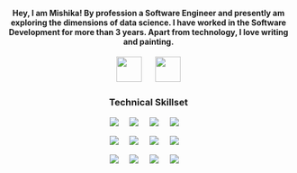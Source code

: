 <div align="center">
  <a href="#"><source src="Header.mp4" type="video/mp4"></a>
  <br> </br>
</div>
  
<div align="center">
  
<h4> Hey, I am Mishika! By profession a Software Engineer and presently am exploring the dimensions of data science. I have worked in the Software Development for more than 3 years. Apart from technology, I love writing and painting. </h4>

</div>

<p align='center'>
<a href="https://readymag.com/u1897683455/3362154/"><img height="45" src="https://github.com/msgaur1997/msgaur1997/blob/main/Images/Readymag.png?raw=true"></a>&nbsp;&nbsp;&nbsp;&nbsp;&nbsp;
<a href="https://www.linkedin.com/in/mishika-s-74a5b8168/"><img height="45" src="https://github.com/msgaur1997/msgaur1997/blob/main/Images/LinkedIn.png?raw=true"></a>
</p>

<div align="center" title="Skills">
  <p>
    <h3> Technical Skillset </h3>
    </p>
  
![](https://img.shields.io/badge/PowerBI-Tools-informational?style=flat&logo=power-bi&logoColor=white&color=2bbc8a)&nbsp;&nbsp;&nbsp;&nbsp;
![](https://img.shields.io/badge/Python-Language-informational?style=flat&logo=python&logoColor=white&color=2bbc8a)&nbsp;&nbsp;&nbsp;&nbsp;
![](https://img.shields.io/badge/Databricks-Services-informational?style=flat&logo=databricks&logoColor=white&color=2bbc8a)&nbsp;&nbsp;&nbsp;&nbsp;
![](https://img.shields.io/badge/ApacheSpark-Frameworks-informational?style=flat&logo=apache-spark&logoColor=white&color=2bbc8a)&nbsp;&nbsp;&nbsp;&nbsp;

![](https://img.shields.io/badge/Tensorflow-Tools-informational?style=flat&logo=tensorflow&logoColor=white&color=2bbc8a)&nbsp;&nbsp;&nbsp;&nbsp;
![](https://img.shields.io/badge/SQL-Language-informational?style=flat&logo=microsoft-sql-server&logoColor=white&color=2bbc8a)&nbsp;&nbsp;&nbsp;&nbsp;
![](https://img.shields.io/badge/AzureDataExplorer-Services-informational?style=flat&logo=azure-data-explorer&logoColor=white&color=2bbc8a)&nbsp;&nbsp;&nbsp;&nbsp;
![](https://img.shields.io/badge/AzurePipelines-Frameworks-informational?style=flat&logo=azure-pipelines&logoColor=white&color=2bbc8a)&nbsp;&nbsp;&nbsp;&nbsp;

![](https://img.shields.io/badge/AzureMLStudio-Tools-informational?style=flat&logo=microsoft-azure&logoColor=white&color=2bbc8a)&nbsp;&nbsp;&nbsp;&nbsp;
![](https://img.shields.io/badge/Scala-Language-informational?style=flat&logo=scala&logoColor=white&color=2bbc8a)&nbsp;&nbsp;&nbsp;&nbsp;
![](https://img.shields.io/badge/AzureFunctions-Services-informational?style=flat&logo=azure-functions&logoColor=white&color=2bbc8a)&nbsp;&nbsp;&nbsp;&nbsp;
![](https://img.shields.io/badge/GraphQL-Frameworks-informational?style=flat&logo=graphql&logoColor=white&color=2bbc8a)&nbsp;&nbsp;&nbsp;&nbsp;

</div>
